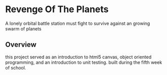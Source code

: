 # Revenge Of The Planets
 A lonely orbital battle station must fight to survive against an growing swarm of planets
 
 ## Overview
  this project served as an introduction to html5 canvas, object oriented programming, and an introduction to unit testing. 
  built during the fifth week of school. 
